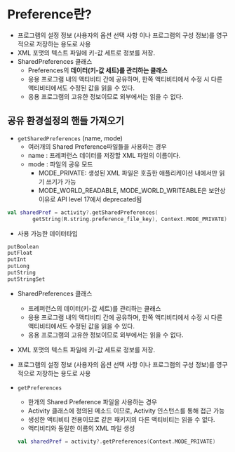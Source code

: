 # Preference란?
* 프로그램의 설정 정보 (사용자의 옵션 선택 사항 이나 프로그램의 구성 정보)를 영구적으로 저장하는 용도로 사용
* XML 포맷의 텍스트 파일에 키-값 세트로 정보를 저장.
* SharedPreferences 클래스
    * Preferences의 **데이터(키-값 세트)를 관리하는 클래스**
    * 응용 프로그램 내의 액티비티 간에 공유하며, 한쪽 액티비티에서 수정 시 다른 액티비티에서도 수정된 값을 읽을 수 있다.
    * 응용 프로그램의 고유한 정보이므로 외부에서는 읽을 수 없다.

## 공유 환경설정의 핸들 가져오기
* `getSharedPreferences` (name, mode)
    * 여러개의 Shared Preference파일들을 사용하는 경우
    * name : 프레퍼런스 데이터를 저장할 XML 파일의 이름이다.
    * mode : 파일의 공유 모드
        * MODE_PRIVATE: 생성된 XML 파일은 호출한 애플리케이션 내에서만 읽기 쓰기가 가능
        * MODE_WORLD_READABLE, MODE_WORLD_WRITEABLE은 보안상 이유로 API level 17에서 deprecated됨
```kotlin
val sharedPref = activity?.getSharedPreferences(
        getString(R.string.preference_file_key), Context.MODE_PRIVATE)
```
* 사용 가능한 데이터타입
```kotlin
putBoolean
putFloat
putInt
putLong
putString
putStringSet
```
* SharedPreferences 클래스
    * 프레퍼런스의 데이터(키-값 세트)를 관리하는 클래스
    * 응용 프로그램 내의 액티비티 간에 공유하며, 한쪽 액티비티에서 수정 시 다른 액티비티에서도 수정된 값을 읽을 수 있다.
    * 응용 프로그램의 고유한 정보이므로 외부에서는 읽을 수 없다.
    
* XML 포맷의 텍스트 파일에 키-값 세트로 정보를 저장.
* 프로그램의 설정 정보 (사용자의 옵션 선택 사항 이나 프로그램의 구성 정보)를 영구적으로 저장하는 용도로 사용

* `getPreferences`
    * 한개의 Shared Preference 파일을 사용하는 경우
    * Activity 클래스에 정의된 메소드 이므로, Activity 인스턴스를 통해 접근 가능
    * 생성한 액티비티 전용이므로 같은 패키지의 다른 액티비티는 읽을 수 없다.
    * 액티비티와 동일한 이름의 XML 파일 생성

    ```kotlin
    val sharedPref = activity?.getPreferences(Context.MODE_PRIVATE)
    ```